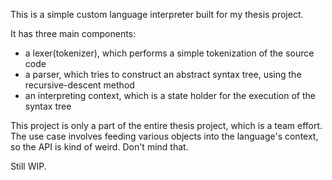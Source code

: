 This is a simple custom language interpreter built for my thesis project.

It has three main components:
- a lexer(tokenizer), which performs a simple tokenization of the source code
- a parser, which tries to construct an abstract syntax tree, using the recursive-descent method
- an interpreting context, which is a state holder for the execution of the syntax tree


This project is only a part of the entire thesis project, which is a team effort. The use case involves feeding various objects into the language's context, so the API is kind of weird. Don't mind that.


Still WIP.

